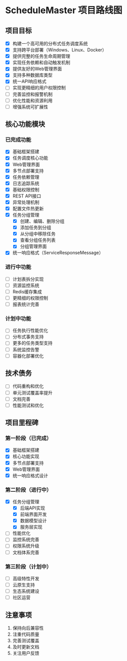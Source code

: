 # ScheduleMaster 项目路线图

## 项目目标
- [x] 构建一个高可用的分布式任务调度系统
- [x] 支持跨平台部署（Windows、Linux、Docker）
- [x] 提供完整的任务生命周期管理
- [x] 实现任务依赖和自动触发机制
- [x] 提供友好的Web管理界面
- [x] 支持多种数据库类型
- [x] 统一API响应格式
- [ ] 实现更精细的用户权限控制
- [ ] 完善监控和报警机制
- [ ] 优化性能和资源利用
- [ ] 增强系统可扩展性

## 核心功能模块
### 已完成功能
- [x] 基础框架搭建
- [x] 任务调度核心功能
- [x] Web管理界面
- [x] 多节点部署支持
- [x] 任务依赖管理
- [x] 日志追踪系统
- [x] 基础权限控制
- [x] REST API接口
- [x] 异常处理机制
- [x] 配置文件热更新
- [x] 任务分组管理
  - [x] 创建、编辑、删除分组
  - [x] 添加任务到分组
  - [x] 从分组中移除任务
  - [x] 查看分组任务列表
  - [x] 分组管理界面
- [x] 统一响应格式（ServiceResponseMessage）

### 进行中功能
- [ ] 计划表拆分实现
- [ ] 资源监控系统
- [ ] Redis缓存集成
- [ ] 更精细的权限控制
- [ ] 报表统计完善

### 计划中功能
- [ ] 任务执行性能优化
- [ ] 分布式事务支持
- [ ] 更多的任务类型支持
- [ ] 系统监控告警
- [ ] 容器化部署优化

## 技术债务
- [ ] 代码重构和优化
- [ ] 单元测试覆盖率提升
- [ ] 文档完善
- [ ] 性能测试和优化

## 项目里程碑
### 第一阶段（已完成）
- [x] 基础框架搭建
- [x] 核心功能实现
- [x] 多节点部署支持
- [x] Web管理界面
- [x] 统一响应格式设计

### 第二阶段（进行中）
- [x] 任务分组管理
  - [x] 后端API实现
  - [x] 前端界面开发
  - [x] 数据模型设计
  - [x] 服务层实现
- [ ] 性能优化
- [ ] 监控系统完善
- [ ] 权限系统升级
- [ ] 文档体系完善

### 第三阶段（计划中）
- [ ] 高级特性开发
- [ ] 云原生支持
- [ ] 生态系统建设
- [ ] 社区运营

## 注意事项
1. 保持向后兼容性
2. 注重代码质量
3. 完善测试覆盖
4. 及时更新文档
5. 关注用户反馈